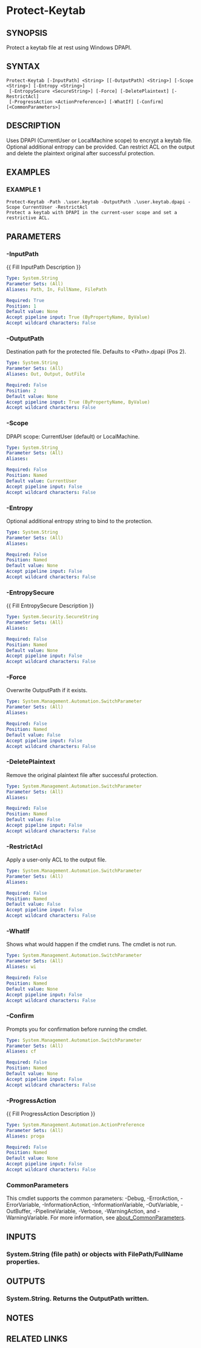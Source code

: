 ﻿---
external help file: STKeytab-help.xml
Module Name: STKeytab
online version:
schema: 2.0.0
---

# Protect-Keytab

## SYNOPSIS
Protect a keytab file at rest using Windows DPAPI.

## SYNTAX

```
Protect-Keytab [-InputPath] <String> [[-OutputPath] <String>] [-Scope <String>] [-Entropy <String>]
 [-EntropySecure <SecureString>] [-Force] [-DeletePlaintext] [-RestrictAcl]
 [-ProgressAction <ActionPreference>] [-WhatIf] [-Confirm] [<CommonParameters>]
```

## DESCRIPTION
Uses DPAPI (CurrentUser or LocalMachine scope) to encrypt a keytab file.
Optional
additional entropy can be provided.
Can restrict ACL on the output and delete the
plaintext original after successful protection.

## EXAMPLES

### EXAMPLE 1
```
Protect-Keytab -Path .\user.keytab -OutputPath .\user.keytab.dpapi -Scope CurrentUser -RestrictAcl
Protect a keytab with DPAPI in the current-user scope and set a restrictive ACL.
```

## PARAMETERS

### -InputPath
{{ Fill InputPath Description }}

```yaml
Type: System.String
Parameter Sets: (All)
Aliases: Path, In, FullName, FilePath

Required: True
Position: 1
Default value: None
Accept pipeline input: True (ByPropertyName, ByValue)
Accept wildcard characters: False
```

### -OutputPath
Destination path for the protected file.
Defaults to \<Path\>.dpapi (Pos 2).

```yaml
Type: System.String
Parameter Sets: (All)
Aliases: Out, Output, OutFile

Required: False
Position: 2
Default value: None
Accept pipeline input: True (ByPropertyName, ByValue)
Accept wildcard characters: False
```

### -Scope
DPAPI scope: CurrentUser (default) or LocalMachine.

```yaml
Type: System.String
Parameter Sets: (All)
Aliases:

Required: False
Position: Named
Default value: CurrentUser
Accept pipeline input: False
Accept wildcard characters: False
```

### -Entropy
Optional additional entropy string to bind to the protection.

```yaml
Type: System.String
Parameter Sets: (All)
Aliases:

Required: False
Position: Named
Default value: None
Accept pipeline input: False
Accept wildcard characters: False
```

### -EntropySecure
{{ Fill EntropySecure Description }}

```yaml
Type: System.Security.SecureString
Parameter Sets: (All)
Aliases:

Required: False
Position: Named
Default value: None
Accept pipeline input: False
Accept wildcard characters: False
```

### -Force
Overwrite OutputPath if it exists.

```yaml
Type: System.Management.Automation.SwitchParameter
Parameter Sets: (All)
Aliases:

Required: False
Position: Named
Default value: False
Accept pipeline input: False
Accept wildcard characters: False
```

### -DeletePlaintext
Remove the original plaintext file after successful protection.

```yaml
Type: System.Management.Automation.SwitchParameter
Parameter Sets: (All)
Aliases:

Required: False
Position: Named
Default value: False
Accept pipeline input: False
Accept wildcard characters: False
```

### -RestrictAcl
Apply a user-only ACL to the output file.

```yaml
Type: System.Management.Automation.SwitchParameter
Parameter Sets: (All)
Aliases:

Required: False
Position: Named
Default value: False
Accept pipeline input: False
Accept wildcard characters: False
```

### -WhatIf
Shows what would happen if the cmdlet runs.
The cmdlet is not run.

```yaml
Type: System.Management.Automation.SwitchParameter
Parameter Sets: (All)
Aliases: wi

Required: False
Position: Named
Default value: None
Accept pipeline input: False
Accept wildcard characters: False
```

### -Confirm
Prompts you for confirmation before running the cmdlet.

```yaml
Type: System.Management.Automation.SwitchParameter
Parameter Sets: (All)
Aliases: cf

Required: False
Position: Named
Default value: None
Accept pipeline input: False
Accept wildcard characters: False
```

### -ProgressAction
{{ Fill ProgressAction Description }}

```yaml
Type: System.Management.Automation.ActionPreference
Parameter Sets: (All)
Aliases: proga

Required: False
Position: Named
Default value: None
Accept pipeline input: False
Accept wildcard characters: False
```

### CommonParameters
This cmdlet supports the common parameters: -Debug, -ErrorAction, -ErrorVariable, -InformationAction, -InformationVariable, -OutVariable, -OutBuffer, -PipelineVariable, -Verbose, -WarningAction, and -WarningVariable. For more information, see [about_CommonParameters](http://go.microsoft.com/fwlink/?LinkID=113216).

## INPUTS

### System.String (file path) or objects with FilePath/FullName properties.
## OUTPUTS

### System.String. Returns the OutputPath written.
## NOTES

## RELATED LINKS
